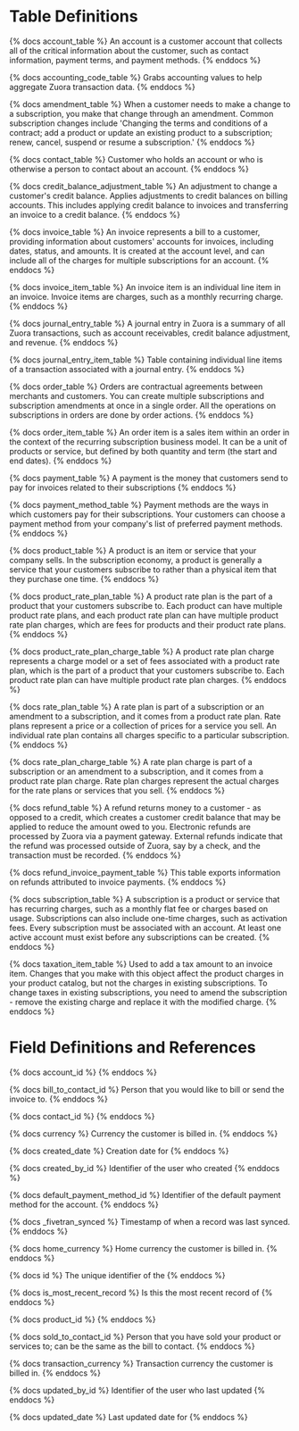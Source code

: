 # Table Definitions
{% docs account_table %} 
An account is a customer account that collects all of the critical information about the customer, such as contact information, payment terms, and payment methods. 
{% enddocs %}

{% docs accounting_code_table %} 
Grabs accounting values to help aggregate Zuora transaction data.
{% enddocs %}

{% docs amendment_table %}
When a customer needs to make a change to a subscription, you make that change through an amendment. Common subscription changes include 'Changing the terms and conditions of a contract; add a product or update an existing product to a subscription; renew, cancel, suspend or resume a subscription.'
{% enddocs %}

{% docs contact_table %}
Customer who holds an account or who is otherwise a person to contact about an account. 
{% enddocs %}

{% docs credit_balance_adjustment_table %}
An adjustment to change a customer's credit balance.  Applies adjustments to credit balances on billing accounts. This includes applying credit balance to invoices and transferring an invoice to a credit balance.
{% enddocs %}

{% docs invoice_table %} 
An invoice represents a bill to a customer, providing information about customers' accounts for invoices, including dates, status, and amounts. It is created at the account level, and can include all of the charges for multiple subscriptions for an account.
{% enddocs %}

{% docs invoice_item_table %} 
An invoice item is an individual line item in an invoice. Invoice items are charges, such as a monthly recurring charge.
{% enddocs %}

{% docs journal_entry_table %}
A journal entry in Zuora is a summary of all Zuora transactions, such as account receivables, credit balance adjustment, and revenue.
{% enddocs %}

{% docs journal_entry_item_table %}
Table containing individual line items of a transaction associated with a journal entry.
{% enddocs %}

{% docs order_table %}
Orders are contractual agreements between merchants and customers. You can create multiple subscriptions and subscription amendments at once in a single order. All the operations on subscriptions in orders are done by order actions. 
{% enddocs %}

{% docs order_item_table %}
An order item is a sales item within an order in the context of the recurring subscription business model. It can be a unit of products or service, but defined by both quantity and term (the start and end dates).
{% enddocs %}

{% docs payment_table %}
A payment is the money that customers send to pay for invoices related to their subscriptions
{% enddocs %}

{% docs payment_method_table %}
Payment methods are the ways in which customers pay for their subscriptions. Your customers can choose a payment method from your company's list of preferred payment methods.
{% enddocs %}

{% docs product_table %}
A product is an item or service that your company sells. In the subscription economy, a product is generally a service that your customers subscribe to rather than a physical item that they purchase one time. 
{% enddocs %}

{% docs product_rate_plan_table %}
A product rate plan is the part of a product that your customers subscribe to. Each product can have multiple product rate plans, and each product rate plan can have multiple product rate plan charges, which are fees for products and their product rate plans.
{% enddocs %}

{% docs product_rate_plan_charge_table %}
A product rate plan charge represents a charge model or a set of fees associated with a product rate plan, which is the part of a product that your customers subscribe to. Each product rate plan can have multiple product rate plan charges.
{% enddocs %}

{% docs rate_plan_table %}
A rate plan is part of a subscription or an amendment to a subscription, and it comes from a product rate plan.  Rate plans represent a price or a collection of prices for a service you sell. An individual rate plan contains all charges specific to a particular subscription.
{% enddocs %}

{% docs rate_plan_charge_table %}
A rate plan charge is part of a subscription or an amendment to a subscription, and it comes from a product rate plan charge. Rate plan charges represent the actual charges for the rate plans or services that you sell.
{% enddocs %}

{% docs refund_table %}
A refund returns money to a customer - as opposed to a credit, which creates a customer credit balance that may be applied to reduce the amount owed to you. Electronic refunds are processed by Zuora via a payment gateway.
External refunds indicate that the refund was processed outside of Zuora, say by a check, and the transaction must be recorded.
{% enddocs %}

{% docs refund_invoice_payment_table %}
This table exports information on refunds attributed to invoice payments.
{% enddocs %}

{% docs subscription_table %}
A subscription is a product or service that has recurring charges, such as a monthly flat fee or charges based on usage. Subscriptions can also include one-time charges, such as activation fees. Every subscription must be associated with an account. At least one active account must exist before any subscriptions can be created.
{% enddocs %}

{% docs taxation_item_table %}
Used to add a tax amount to an invoice item. Changes that you make with this object affect the product charges in your product catalog, but not the charges in existing subscriptions. To change taxes in existing subscriptions, you need to amend the subscription - remove the existing charge and replace it with the modified charge.
{% enddocs %}
# Field Definitions and References
{% docs account_id %}
{% enddocs %}

{% docs bill_to_contact_id %}
Person that you would like to bill or send the invoice to.
{% enddocs %}

{% docs contact_id %}
{% enddocs %}

{% docs currency %}
Currency the customer is billed in.
{% enddocs %}

{% docs created_date %}
Creation date for 
{% enddocs %}

{% docs created_by_id %}
Identifier of the user who created 
{% enddocs %}

{% docs default_payment_method_id %}
Identifier of the default payment method for the account.
{% enddocs %}

{% docs _fivetran_synced %}
Timestamp of when a record was last synced.
{% enddocs %}

{% docs home_currency %}
Home currency the customer is billed in.
{% enddocs %}

{% docs id %}
The unique identifier of the 
{% enddocs %}

{% docs is_most_recent_record %}
Is this the most recent record of 
{% enddocs %}

{% docs product_id %}
{% enddocs %}


{% docs sold_to_contact_id %}
Person that you have sold your product or services to; can be the same as the bill to contact.
{% enddocs %}

{% docs transaction_currency %}
Transaction currency the customer is billed in.
{% enddocs %}

{% docs updated_by_id %}
Identifier of the user who last updated 
{% enddocs %}

{% docs updated_date %}
Last updated date for 
{% enddocs %}